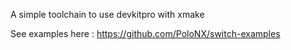 A simple toolchain to use devkitpro with xmake

See examples here : https://github.com/PoloNX/switch-examples